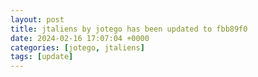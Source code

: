 ```yaml
---
layout: post
title: jtaliens by jotego has been updated to fbb89f0
date: 2024-02-16 17:07:04 +0000
categories: [jotego, jtaliens]
tags: [update]
---
```


